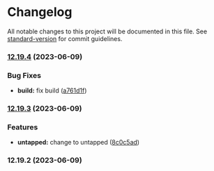 # Changelog

All notable changes to this project will be documented in this file. See [standard-version](https://github.com/conventional-changelog/standard-version) for commit guidelines.

### [12.19.4](https://github.com/untapped-solutions/baddie/compare/v12.19.3...v12.19.4) (2023-06-09)


### Bug Fixes

* **build:** fix build ([a761d1f](https://github.com/untapped-solutions/baddie/commit/a761d1f25711d43b639a2d5eca74eafe3068253a))

### [12.19.3](https://github.com/untapped-solutions/baddie/compare/v12.19.2...v12.19.3) (2023-06-09)


### Features

* **untapped:** change to untapped ([8c0c5ad](https://github.com/untapped-solutions/baddie/commit/8c0c5ad6175cf41593af3440fd77bdb86d714db7))

### 12.19.2 (2023-06-09)
